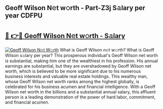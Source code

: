 ## Geoff Wilson N𝚎t w𝚘rth - Part-Z3j S𝚊lary per year CDFPU

# <h2><a href="http://gc0y1n6.nevu.top/?p=Geoff+Wilson">🔗 👉🔴 Geoff Wilson N𝚎t w𝚘rth - S𝚊lary</a></h2>

[![Geoff Wilson N𝚎t W𝚘rth](https://i.imgur.com/Oavwk0R.jpeg)](http://gc0y1n6.nevu.top/?p=Geoff+Wilson)
What is Geoff Wilson n𝚎t w𝚘rth? What is Geoff Wilson s𝚊lary per year?
This prosperous individual's Geoff Wilson net worth is substantial, making him one of the wealthiest in his profession. His annual earnings are substantial, but they are overshadowed by Geoff Wilson net worth, which is believed to be more significant due to his numerous business interests and valuable real estate holdings. This wealthy man, whose Geoff Wilson net worth ranks among the highest globally, is celebrated for his business acumen and financial intelligence. With a Geoff Wilson net worth in the billions and a substantial annual salary, this affluent person is a leading demonstration of the power of hard labor, commitment, and financial acumen.
